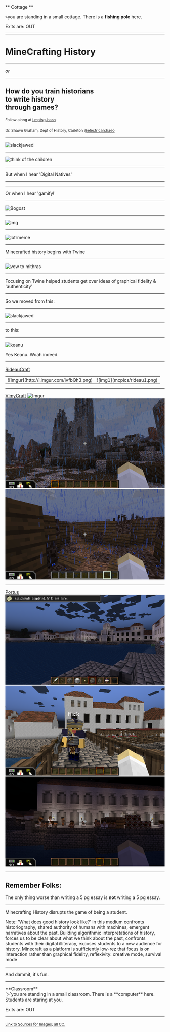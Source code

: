 <div align="left">
** Cottage **
<br>

`>`you are standing in a small cottage. There is a **fishing pole** here.
<br>

Exits are: OUT
</div>

---

# MineCrafting History

---

_or_

---

## How do you train historians<br>to write history<br>through games?

<small>Follow along at [j.mp/sg-bash](http://j.mp/sg-bash)</small>
<br>
<br><small>Dr. Shawn Graham, Dept of History, Carleton [@electricarchaeo](http://twitter.com/electricarchaeo)</small>

---

![slackjawed](https://upload.wikimedia.org/wikipedia/commons/d/d7/Don_Knotts_Jim_Nabors_Andy_Griffith_Show_1964.JPG)

---

![think of the children](http://i.imgur.com/kffFzS7.png)

---

But when I hear 'Digital Natives'

---

<section data-background="https://raw.githubusercontent.com/shawngraham/presentations/gh-pages/fink.png"></section>

---

Or when I hear 'gamify!'

---

![Bogost](http://i.imgur.com/ax37IXw.png)

---

![img](https://farm8.staticflickr.com/7243/13494766293_7ae4e50fef_k_d.jpg)


---

![lotrmeme](https://s3.amazonaws.com/media-p.slid.es/uploads/shawngraham/images/770566/dkvhb.jpg)

---

Minecrafted history begins with Twine

---

![vow to mithras](http://i.imgur.com/hf6jcRo.png)


---

Focusing on Twine helped students get over ideas of graphical fidelity & 'authenticity'

---

So we moved from this:

---

![slackjawed](https://upload.wikimedia.org/wikipedia/commons/d/d7/Don_Knotts_Jim_Nabors_Andy_Griffith_Show_1964.JPG)

---

to this:

---

![keanu](http://www.reactiongifs.com/wp-content/uploads/2013/10/woah.gif)

Yes Keanu. Woah indeed.

---

[RideauCraft](https://docs.google.com/presentation/d/1GYZKKFpatf0fYf71akcSvDu4Qtb1RA9fCPhcdtajaS4/edit?pli=1#slide=id.p)
<table style="width:100%">
  <tr>
    <td>![Imgur](http://i.imgur.com/lvfbQh3.png)</td>
    <td>![img1](mcpics/rideau1.png)</td>		
  </tr>
</table>

---

[VimyCraft](https://dl.dropboxusercontent.com/u/37716296/vimyparadata.html)
![Imgur](http://i.imgur.com/Ez2Qs2c.png)![img3](mcpics/vimy3.png)![img1](mcpics/vimy1.png)

---

[Portus](https://github.com/shawngraham/hist3812a/tree/master/fall-2014-student-projects/mc25566-portus)
![img1](mcpics/portus1.png)![img](mcpics/portus2.png)![img3](mcpics/portus3.png)

---

## Remember Folks:

The only thing worse than writing a 5 pg essay is **not** writing a 5 pg essay.

---

Minecrafting History disrupts the game of being a student.

Note:
'What does good history look like?' in this medium confronts historiography, shared authority of humans with machines, emergent narratives about the past. Building algorithmic interpretations of history, forces us to be clear about what we think about the past, confronts students with their digital illiteracy, exposes students to a new audience for history. Minecraft as a platform is sufficiently low-rez that focus is on interaction rather than graphical fidelity, reflexivity: creative mode, survival mode

---

And dammit, it's fun.

---

<div align="left">
**Classroom**

<br>
`>`you are standing in a small classroom. There is a **computer** here. Students are staring at you.
<br>

Exits are: OUT
</div>

---

<small>[Link to Sources for Images; all CC.](https://github.com/shawngraham/presentations/blob/master/bash-images.md)</small>
